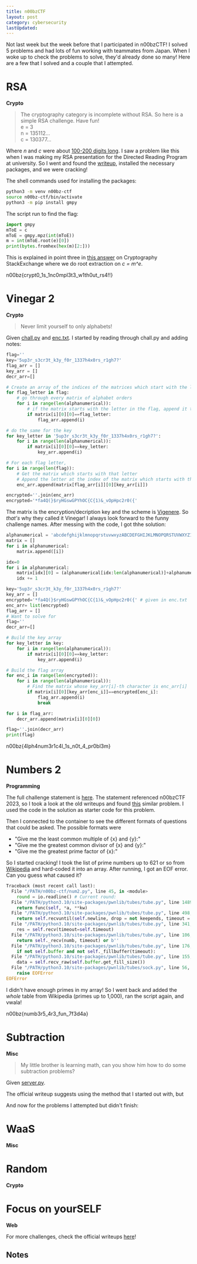 ```yaml
---
title: n00bzCTF
layout: post
category: cybersecurity
lastUpdated:
---
```


Not last week but the week before that I participated in n00bzCTF! I solved 5
problems and had lots of fun working with teammates from Japan. When I woke up
to check the problems to solve, they'd already done so many! Here are a few that
I solved and a couple that I attempted.

# RSA
**Crypto**

> The cryptography category is incomplete without RSA. So here is a simple RSA challenge. Have fun! <br>
> e = 3 <br>
> n = 135112... <br>
> c = 130377...

Where *n* and *c* were about [100-200 digits long](https://github.com/n00bzUnit3d/n00bzCTF2024-Official-Writeups/blob/main/Crypto/RSA/attachments/encryption.txt). I saw a problem
like this when I was making my RSA presentation for the Directed Reading Program
at university. So I went and found the [writeup](https://github.com/utisss/ctf/tree/ab106a50149827d27e55f81d7691756bc2ce4bb5/2021/ctf-11-05-2021/crypto-textbook-rsa#textbook-rsa),
installed the necessary packages, and we were cracking!

The shell commands used for installing the packages:
```bash
python3 -m venv n00bz-ctf
source n00bz-ctf/bin/activate
python3 -m pip install gmpy
```

The script run to find the flag:
```python
import gmpy
mToE = c
mToE = gmpy.mpz(int(mToE))
m = int(mToE.root(e)[0])
print(bytes.fromhex(hex(m)[2:]))
```

This is explained in point three in [this answer](https://crypto.stackexchange.com/a/20087) on Cryptography StackExchange
where we do root extraction on *c = m^e*.

n00bz{crypt0_1s_1nc0mpl3t3_w1th0ut_rs4!!}

# Vinegar 2
**Crypto**

> Never limit yourself to only alphabets!

Given [chall.py](https://github.com/n00bzUnit3d/n00bzCTF2024-Official-Writeups/blob/main/Crypto/Vinegar2/attachments/chall.py) and [enc.txt](https://github.com/n00bzUnit3d/n00bzCTF2024-Official-Writeups/blob/main/Crypto/Vinegar2/attachments/enc.txt).
I started by reading through chall.py and adding notes:

```python
flag=''
key='5up3r_s3cr3t_k3y_f0r_1337h4x0rs_r1gh7?'
flag_arr = []
key_arr = []
decr_arr=[]

# Create an array of the indices of the matrices which start with the letters in the flag
for flag_letter in flag:
	# go through every matrix of alphabet orders
	for i in range(len(alphanumerical)):
		# if the matrix starts with the letter in the flag, append it to flag_arr
		if matrix[i][0][0]==flag_letter:
			flag_arr.append(i)

# do the same for the key
for key_letter in '5up3r_s3cr3t_k3y_f0r_1337h4x0rs_r1gh7?':
	for i in range(len(alphanumerical)):
		if matrix[i][0][0]==key_letter:
			key_arr.append(i)

# For each flag letter,
for i in range(len(flag)):
	# Get the matrix which starts with that letter
	# Append the letter at the index of the matrix which starts with the corresponding key letter
	enc_arr.append(matrix[flag_arr[i]][0][key_arr[i]])

encrypted=''.join(enc_arr)
encrypted='*fa4Q(}$ryHGswGPYhOC{C{1)&_vOpHpc2r0({'
```

The matrix is the encryption/decription key and the scheme is [Vigenere](https://en.wikipedia.org/wiki/Vigen%C3%A8re_cipher).
So *that's* why they called it Vinegar! I always look forward to the funny
challenge names. After messing with the code, I got thhe solution:

```python
alphanumerical = 'abcdefghijklmnopqrstuvwxyzABCDEFGHIJKLMNOPQRSTUVWXYZ1234567890!@#$%^&*(){}_?'
matrix = []
for i in alphanumerical:
	matrix.append([i])

idx=0
for i in alphanumerical:
	matrix[idx][0] = (alphanumerical[idx:len(alphanumerical)]+alphanumerical[0:idx])
	idx += 1

key='5up3r_s3cr3t_k3y_f0r_1337h4x0rs_r1gh7?'
key_arr = []
encrypted='*fa4Q(}$ryHGswGPYhOC{C{1)&_vOpHpc2r0({' # given in enc.txt
enc_arr= list(encrypted)
flag_arr = []
# Want to solve for
flag=''
decr_arr=[]

# Build the key array
for key_letter in key:
	for i in range(len(alphanumerical)):
		if matrix[i][0][0]==key_letter:
			key_arr.append(i)

# Build the flag array
for enc_i in range(len(encrypted)):
	for i in range(len(alphanumerical)):
		# Find the matrix whose key_arr[i]-th character is enc_arr[i]
		if matrix[i][0][key_arr[enc_i]]==encrypted[enc_i]:
			flag_arr.append(i)
			break

for i in flag_arr:
	decr_arr.append(matrix[i][0][0])

flag=''.join(decr_arr)
print(flag)
```

n00bz{4lph4num3r1c4l_1s_n0t_4_pr0bl3m}

# Numbers 2
**Programming**

The full challenge statement is [here](https://github.com/n00bzUnit3d/n00bzCTF2024-Official-Writeups/blob/main/Programming/Numbers-2/README.md).
The statement referenced n00bzCTF 2023, so I took a look at the old writeups and
found [this](https://github.com/n00bzUnit3d/n00bzCTF2023-OfficalWriteups/blob/master/Misc/Numbers/solve/solve.py) similar problem. I used
the code in the solution as starter code for this problem.

Then I connected to the container to see the different formats of questions that
could be asked. The possible formats were
- "Give me the least common multiple of {x} and {y}:"
- "Give me the greatest common divisor of {x} and {y}:"
- "Give me the greatest prime factor of {x}:"

So I started cracking! I took the list of prime numbers up to 621 or so from
[Wikipedia](https://en.wikipedia.org/wiki/List_of_prime_numbers) and hard-coded it into an array.
After running, I got an EOF error. Can you guess what caused it?

```python
Traceback (most recent call last):
  File "/PATH/n00bz-ctf/num2.py", line 45, in <module>
    round = io.readline() # Current round:
  File "/PATH/python3.10/site-packages/pwnlib/tubes/tube.py", line 1489, in wrapper
    return func(self, *a, **kw)
  File "/PATH/python3.10/site-packages/pwnlib/tubes/tube.py", line 498, in recvline
    return self.recvuntil(self.newline, drop = not keepends, timeout = timeout)
  File "/PATH/python3.10/site-packages/pwnlib/tubes/tube.py", line 341, in recvuntil
    res = self.recv(timeout=self.timeout)
  File "/PATH/python3.10/site-packages/pwnlib/tubes/tube.py", line 106, in recv
    return self._recv(numb, timeout) or b''
  File "/PATH/python3.10/site-packages/pwnlib/tubes/tube.py", line 176, in _recv
    if not self.buffer and not self._fillbuffer(timeout):
  File "/PATH/python3.10/site-packages/pwnlib/tubes/tube.py", line 155, in _fillbuffer
    data = self.recv_raw(self.buffer.get_fill_size())
  File "/PATH/python3.10/site-packages/pwnlib/tubes/sock.py", line 56, in recv_raw
    raise EOFError
EOFError
```

I didn't have enough primes in my array! So I went back and added the *whole*
table from Wikipedia (primes up to 1,000), ran the script again, and vwala!

n00bz{numb3r5_4r3_fun_7f3d4a}

# Subtraction
**Misc**

> My little brother is learning math, can you show him how to do some subtraction problems?

Given [server.py](https://github.com/n00bzUnit3d/n00bzCTF2024-Official-Writeups/blob/main/Misc/Subtraction/attachments/server.py).

The official writeup suggests using the method that I started out with, but 

And now for the problems I attempted but didn't finish:

# WaaS
**Misc**

# Random
**Crypto**

# Focus on yourSELF
**Web**



For more challenges, check the official writeups [here](https://github.com/n00bzUnit3d/n00bzCTF2024-Official-Writeups)!

## Notes
